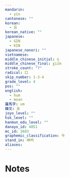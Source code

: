 ```yaml
---
mandarin:
  - yín
cantonese: ""
korean:
  - 음
korean_native: ""
japanese:
  - GIN
  - KIN
japanese_nanori: ""
vietnamese:
middle_chinese_initial: ŋ
middle_chinese_final: ɣiɪm
stroke_count: "7"
radical: 口
skip_number: 1-3-4
grade_level: 4
pos: ""
english:
  - hum
  - moan
羅馬字: um
韓文: 움
joyo_level: ""
hsk_level: ""
hanmun_edu_level: ""
danayo_id: 4051
mc_id: 2683
graphemic_classification: 今
stand_in: 呻吟
aliases:
---
```


# Notes
